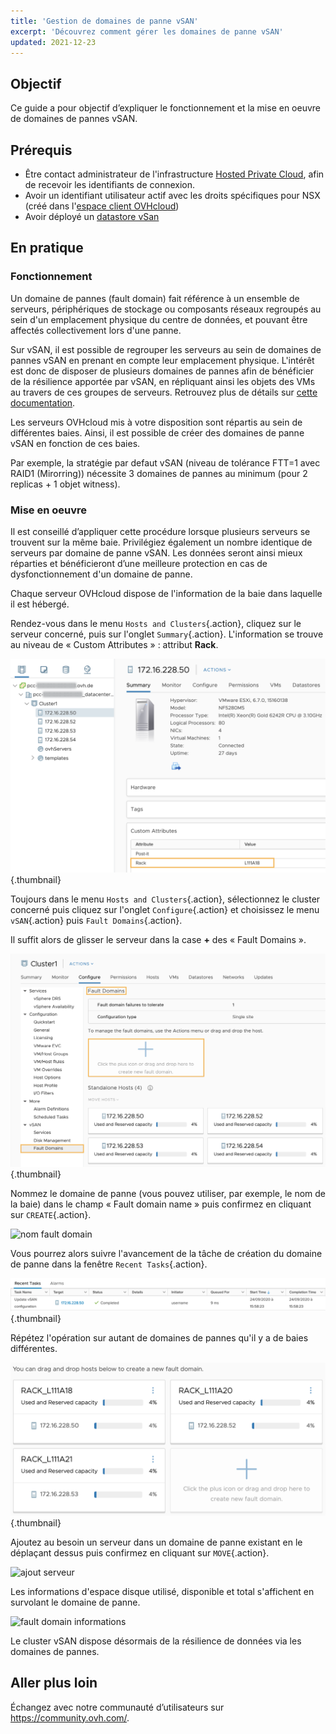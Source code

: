 ```yaml
---
title: 'Gestion de domaines de panne vSAN'
excerpt: 'Découvrez comment gérer les domaines de panne vSAN'
updated: 2021-12-23
---
```


## Objectif

Ce guide a pour objectif d’expliquer le fonctionnement et la mise en oeuvre de domaines de pannes vSAN.

## Prérequis

- Être contact administrateur de l'infrastructure [Hosted Private Cloud](https://www.ovhcloud.com/fr/enterprise/products/hosted-private-cloud/), afin de recevoir les identifiants de connexion.
- Avoir un identifiant utilisateur actif avec les droits spécifiques pour NSX (créé dans l'[espace client OVHcloud](https://www.ovh.com/auth/?action=gotomanager&from=https://www.ovh.com/fr/&ovhSubsidiary=fr))
- Avoir déployé un [datastore vSan](/pages/hosted_private_cloud/hosted_private_cloud_powered_by_vmware/vmware_vsan)

## En pratique

### Fonctionnement

Un domaine de pannes (fault domain) fait référence à un ensemble de serveurs, périphériques de stockage ou composants réseaux regroupés au sein d'un emplacement physique du centre de données, et pouvant être affectés collectivement lors d'une panne.

Sur vSAN, il est possible de regrouper les serveurs au sein de domaines de pannes vSAN en prenant en compte leur emplacement physique.
L'intérêt est donc de disposer de plusieurs domaines de pannes afin de bénéficier de la résilience apportée par vSAN, en répliquant ainsi les objets des VMs au travers de ces groupes de serveurs. Retrouvez plus de détails sur [cette documentation](https://core.vmware.com/resource/vmware-vsan-design-guide#sec8-sub3).

Les serveurs OVHcloud mis à votre disposition sont répartis au sein de différentes baies. Ainsi, il est possible de créer des domaines de panne vSAN en fonction de ces baies.

Par exemple, la stratégie par defaut vSAN (niveau de tolérance FTT=1 avec RAID1 (Mirorring)) nécessite 3 domaines de pannes au minimum (pour 2 replicas + 1 objet witness).

### Mise en oeuvre

Il est conseillé d’appliquer cette procédure lorsque plusieurs serveurs se trouvent sur la même baie. Privilégiez également un nombre identique de serveurs par domaine de panne vSAN.
Les données seront ainsi mieux réparties et bénéficieront d’une meilleure protection en cas de dysfonctionnement d'un domaine de panne.

Chaque serveur OVHcloud dispose de l'information de la baie dans laquelle il est hébergé.

Rendez-vous dans le menu `Hosts and Clusters`{.action}, cliquez sur le serveur concerné, puis sur l'onglet `Summary`{.action}. L'information se trouve au niveau de « Custom Attributes » : attribut **Rack**.

![attribut Rack](images/01.png){.thumbnail}

Toujours dans le menu `Hosts and Clusters`{.action}, sélectionnez le cluster concerné puis cliquez sur l'onglet `Configure`{.action} et choisissez le menu `vSAN`{.action} puis `Fault Domains`{.action}.

Il suffit alors de glisser le serveur dans la case **+** des « Fault Domains ».

![fault domain](images/02.png){.thumbnail}

Nommez le domaine de panne (vous pouvez utiliser, par exemple, le nom de la baie) dans le champ « Fault domain name » puis confirmez en cliquant sur `CREATE`{.action}.

<img src="https://raw.githubusercontent.com/ovh/docs/develop/pages/hosted_private_cloud/hosted_private_cloud_powered_by_vmware/vmware_vsan_fault_domain/images/03.png" alt="nom fault domain" class="thumbnail" width="70%" height="70%">

Vous pourrez alors suivre l'avancement de la tâche de création du domaine de panne dans la fenêtre `Recent Tasks`{.action}.

![fault domain task](images/04.png){.thumbnail}

Répétez l'opération sur autant de domaines de pannes qu'il y a de baies différentes.

![ajout multiples fault domains](images/05.png){.thumbnail}

Ajoutez au besoin un serveur dans un domaine de panne existant en le déplaçant dessus puis confirmez en cliquant sur `MOVE`{.action}.

<img src="https://raw.githubusercontent.com/ovh/docs/develop/pages/hosted_private_cloud/hosted_private_cloud_powered_by_vmware/vmware_vsan_fault_domain/images/06.png" alt="ajout serveur" class="thumbnail" width="70%" height="70%">

Les informations d'espace disque utilisé, disponible et total s'affichent en survolant le domaine de panne.

<img src="https://raw.githubusercontent.com/ovh/docs/develop/pages/hosted_private_cloud/hosted_private_cloud_powered_by_vmware/vmware_vsan_fault_domain/images/07.png" alt="fault domain informations" class="thumbnail" width="60%" height="60%">

Le cluster vSAN dispose désormais de la résilience de données via les domaines de pannes.

## Aller plus loin

Échangez avec notre communauté d’utilisateurs sur <https://community.ovh.com/>.
